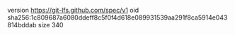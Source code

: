 version https://git-lfs.github.com/spec/v1
oid sha256:1c809687a6080ddeff8c5f0f4d618e089931539aa291f8ca5914e043814bddab
size 340
